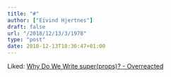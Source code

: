 ```yaml
---
title: "#"
author: ["Eivind Hjertnes"]
draft: false
url: "/2018/12/13/3/1978"
type: "post"
date: 2018-12-13T18:36:47+01:00
---
```


Liked: [Why Do We
Write super(props)? - Overreacted](https://overreacted.io/why-do-we-write-super-props/)
